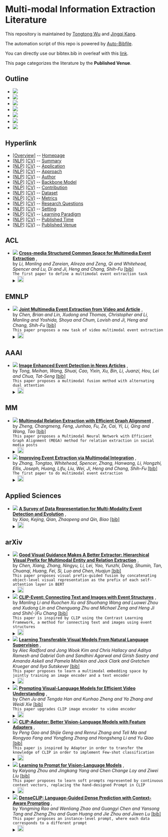 # Multi-modal Information Extraction Literature 
This repository is maintained by [Tongtong Wu](http://wutong8023.site/) and [Jingqi Kang](https://#####). 

The automation script of this repo is powered by [Auto-Bibfile](https://github.com/wutong8023/Auto-Bibfile.git).

You can directly use our bibtex.bib in overleaf with this [link](https://www.overleaf.com/read/gszxbvbkprfs).

This page categorizes the literature by the **Published Venue**.

## Outline 
- [![](https://img.shields.io/badge/Hyperlink-blue)](https://github.com/JingqiKang/Multi-modal-Information-Extraction/blob/main//./README.md#hyperlink)
- [![](https://img.shields.io/badge/ACL-1-blue)](https://github.com/JingqiKang/Multi-modal-Information-Extraction/blob/main//./README.md#acl)
- [![](https://img.shields.io/badge/EMNLP-1-blue)](https://github.com/JingqiKang/Multi-modal-Information-Extraction/blob/main//./README.md#emnlp)
- [![](https://img.shields.io/badge/AAAI-1-blue)](https://github.com/JingqiKang/Multi-modal-Information-Extraction/blob/main//./README.md#aaai)
- [![](https://img.shields.io/badge/MM-2-blue)](https://github.com/JingqiKang/Multi-modal-Information-Extraction/blob/main//./README.md#mm)
- [![](https://img.shields.io/badge/Applied_Sciences-1-blue)](https://github.com/JingqiKang/Multi-modal-Information-Extraction/blob/main//./README.md#applied-sciences)
- [![](https://img.shields.io/badge/arXiv-7-blue)](https://github.com/JingqiKang/Multi-modal-Information-Extraction/blob/main//./README.md#arxiv)
## Hyperlink 
- [[Overview]](https://github.com/JingqiKang/Multi-modal-Information-Extraction/blob/main//README.md) -- [Homepage](https://github.com/JingqiKang/Multi-modal-Information-Extraction/blob/main//README.md)
- [[NLP]](https://github.com/JingqiKang/Multi-modal-Information-Extraction/blob/main//MMIE4nlp/./)  [[CV]](https://github.com/JingqiKang/Multi-modal-Information-Extraction/blob/main//MMIE4cv/./) -- [Summary](https://github.com/JingqiKang/Multi-modal-Information-Extraction/blob/main//MMIE4all/./)
- [[NLP]](https://github.com/JingqiKang/Multi-modal-Information-Extraction/blob/main//MMIE4nlp/application)  [[CV]](https://github.com/JingqiKang/Multi-modal-Information-Extraction/blob/main//MMIE4cv/application) -- [Application](https://github.com/JingqiKang/Multi-modal-Information-Extraction/blob/main//MMIE4all/application)
- [[NLP]](https://github.com/JingqiKang/Multi-modal-Information-Extraction/blob/main//MMIE4nlp/approach)  [[CV]](https://github.com/JingqiKang/Multi-modal-Information-Extraction/blob/main//MMIE4cv/approach) -- [Approach](https://github.com/JingqiKang/Multi-modal-Information-Extraction/blob/main//MMIE4all/approach)
- [[NLP]](https://github.com/JingqiKang/Multi-modal-Information-Extraction/blob/main//MMIE4nlp/author)  [[CV]](https://github.com/JingqiKang/Multi-modal-Information-Extraction/blob/main//MMIE4cv/author) -- [Author](https://github.com/JingqiKang/Multi-modal-Information-Extraction/blob/main//MMIE4all/author)
- [[NLP]](https://github.com/JingqiKang/Multi-modal-Information-Extraction/blob/main//MMIE4nlp/backbone_model)  [[CV]](https://github.com/JingqiKang/Multi-modal-Information-Extraction/blob/main//MMIE4cv/backbone_model) -- [Backbone Model](https://github.com/JingqiKang/Multi-modal-Information-Extraction/blob/main//MMIE4all/backbone_model)
- [[NLP]](https://github.com/JingqiKang/Multi-modal-Information-Extraction/blob/main//MMIE4nlp/contribution)  [[CV]](https://github.com/JingqiKang/Multi-modal-Information-Extraction/blob/main//MMIE4cv/contribution) -- [Contribution](https://github.com/JingqiKang/Multi-modal-Information-Extraction/blob/main//MMIE4all/contribution)
- [[NLP]](https://github.com/JingqiKang/Multi-modal-Information-Extraction/blob/main//MMIE4nlp/dataset)  [[CV]](https://github.com/JingqiKang/Multi-modal-Information-Extraction/blob/main//MMIE4cv/dataset) -- [Dataset](https://github.com/JingqiKang/Multi-modal-Information-Extraction/blob/main//MMIE4all/dataset)
- [[NLP]](https://github.com/JingqiKang/Multi-modal-Information-Extraction/blob/main//MMIE4nlp/metrics)  [[CV]](https://github.com/JingqiKang/Multi-modal-Information-Extraction/blob/main//MMIE4cv/metrics) -- [Metrics](https://github.com/JingqiKang/Multi-modal-Information-Extraction/blob/main//MMIE4all/metrics)
- [[NLP]](https://github.com/JingqiKang/Multi-modal-Information-Extraction/blob/main//MMIE4nlp/research_question)  [[CV]](https://github.com/JingqiKang/Multi-modal-Information-Extraction/blob/main//MMIE4cv/research_question) -- [Research Questions](https://github.com/JingqiKang/Multi-modal-Information-Extraction/blob/main//MMIE4all/research_question)
- [[NLP]](https://github.com/JingqiKang/Multi-modal-Information-Extraction/blob/main//MMIE4nlp/setting)  [[CV]](https://github.com/JingqiKang/Multi-modal-Information-Extraction/blob/main//MMIE4cv/setting) -- [Setting](https://github.com/JingqiKang/Multi-modal-Information-Extraction/blob/main//MMIE4all/setting)
- [[NLP]](https://github.com/JingqiKang/Multi-modal-Information-Extraction/blob/main//MMIE4nlp/supervision)  [[CV]](https://github.com/JingqiKang/Multi-modal-Information-Extraction/blob/main//MMIE4cv/supervision) -- [ Learning Paradigm](https://github.com/JingqiKang/Multi-modal-Information-Extraction/blob/main//MMIE4all/supervision)
- [[NLP]](https://github.com/JingqiKang/Multi-modal-Information-Extraction/blob/main//MMIE4nlp/time)  [[CV]](https://github.com/JingqiKang/Multi-modal-Information-Extraction/blob/main//MMIE4cv/time) -- [Published Time](https://github.com/JingqiKang/Multi-modal-Information-Extraction/blob/main//MMIE4all/time)
- [[NLP]](https://github.com/JingqiKang/Multi-modal-Information-Extraction/blob/main//MMIE4nlp/venue)  [[CV]](https://github.com/JingqiKang/Multi-modal-Information-Extraction/blob/main//MMIE4cv/venue) -- [Published Venue](https://github.com/JingqiKang/Multi-modal-Information-Extraction/blob/main//MMIE4all/venue)

## ACL

- [![](https://img.shields.io/badge/ACL-2020-blue)](https://aclanthology.org/2020.acl-main.230) [**Cross-media Structured Common Space for Multimedia Event Extraction**](https://aclanthology.org/2020.acl-main.230) , <br> by *Li, Manling  and
Zareian, Alireza  and
Zeng, Qi  and
Whitehead, Spencer  and
Lu, Di  and
Ji, Heng  and
Chang, Shih-Fu* [[bib]](https://github.com/JingqiKang/Multi-modal-Information-Extraction/blob/main//./bibtex.bib#L13-L27)<br> ```The first paper to define a multimodal event extraction task
```</details><details><summary><img src=https://github.com/JingqiKang/Multi-modal-Information-Extraction/blob/main//scripts/svg/copy_icon.png height="20"></summary><pre>```li-etal-2020-cross```
## EMNLP

- [![](https://img.shields.io/badge/EMNLP-2021-blue)](https://aclanthology.org/2021.findings-emnlp.8) [**Joint Multimedia Event Extraction from Video and Article**](https://aclanthology.org/2021.findings-emnlp.8) , <br> by *Chen, Brian  and
Lin, Xudong  and
Thomas, Christopher  and
Li, Manling  and
Yoshida, Shoya  and
Chum, Lovish  and
Ji, Heng  and
Chang, Shih-Fu* [[bib]](https://github.com/JingqiKang/Multi-modal-Information-Extraction/blob/main//./bibtex.bib#L30-L45)<br> ```This paper proposes a new task of video multimodal event extraction
```</details><details><summary><img src=https://github.com/JingqiKang/Multi-modal-Information-Extraction/blob/main//scripts/svg/copy_icon.png height="20"></summary><pre>```chen-etal-2021-joint-multimedia-event```
## AAAI

- [![](https://img.shields.io/badge/AAAI-2020-blue)](https://ojs.aaai.org/index.php/AAAI/article/view/6437) [**Image Enhanced Event Detection in News Articles**](https://ojs.aaai.org/index.php/AAAI/article/view/6437) , <br> by *Tong, Meihan, Wang, Shuai, Cao, Yixin, Xu, Bin, Li, Juanzi, Hou, Lei and Chua, Tat-Seng* [[bib]](https://github.com/JingqiKang/Multi-modal-Information-Extraction/blob/main//./bibtex.bib#L48-L56)<br> ```This paper proposes a multimodal fusion method with alternating dual attention
```</details><details><summary><img src=https://github.com/JingqiKang/Multi-modal-Information-Extraction/blob/main//scripts/svg/copy_icon.png height="20"></summary><pre>```Tong_Wang_Cao_Xu_Li_Hou_Chua_2020```
## MM

- [![](https://img.shields.io/badge/MM-2021-blue)](https://doi.org/10.1145/3474085.3476968) [**Multimodal Relation Extraction with Efficient Graph Alignment**](https://doi.org/10.1145/3474085.3476968) , <br> by *Zheng, Changmeng, Feng, Junhao, Fu, Ze, Cai, Yi, Li, Qing and Wang, Tao* [[bib]](https://github.com/JingqiKang/Multi-modal-Information-Extraction/blob/main//./bibtex.bib#L71-L78)<br> ```This paper proposes a Multimodal Neural Network with Efficient Graph Alignment (MEGA) method for relation extraction in social media posts
```</details><details><summary><img src=https://github.com/JingqiKang/Multi-modal-Information-Extraction/blob/main//scripts/svg/copy_icon.png height="20"></summary><pre>```Zheng_2021_MEGA```
- [![](https://img.shields.io/badge/MM-2017-blue)](https://doi.org/10.1145/3123266.3123294) [**Improving Event Extraction via Multimodal Integration**](https://doi.org/10.1145/3123266.3123294) , <br> by *Zhang, Tongtao, Whitehead, Spencer, Zhang, Hanwang, Li, Hongzhi, Ellis, Joseph, Huang, Lifu, Liu, Wei, Ji, Heng and Chang, Shih-Fu* [[bib]](https://github.com/JingqiKang/Multi-modal-Information-Extraction/blob/main//./bibtex.bib#L2-L10)<br> ```The first paper to do multimodal event extraction
```</details><details><summary><img src=https://github.com/JingqiKang/Multi-modal-Information-Extraction/blob/main//scripts/svg/copy_icon.png height="20"></summary><pre>```Zhang_VAD_2017```
## Applied Sciences

- [![](https://img.shields.io/badge/Applied_Sciences-2022-blue)](https://www.mdpi.com/2076-3417/12/4/2204) [**A Survey of Data Representation for Multi-Modality Event Detection and Evolution**](https://www.mdpi.com/2076-3417/12/4/2204) , <br> by *Xiao, Kejing, Qian, Zhaopeng and Qin, Biao* [[bib]](https://github.com/JingqiKang/Multi-modal-Information-Extraction/blob/main//./bibtex.bib#L60-L67)<br> </details><details><summary><img src=https://github.com/JingqiKang/Multi-modal-Information-Extraction/blob/main//scripts/svg/copy_icon.png height="20"></summary><pre>```Xiao_2022_Survey```
## arXiv

- [![](https://img.shields.io/badge/CoRR-2022-blue)](https://arxiv.org/abs/2205.03521) [**Good Visual Guidance Makes A Better Extractor: Hierarchical Visual Prefix for Multimodal Entity and Relation Extraction**](https://arxiv.org/abs/2205.03521) , <br> by *Chen, Xiang, Zhang, Ningyu, Li, Lei, Yao, Yunzhi, Deng, Shumin, Tan, Chuanqi, Huang, Fei, Si, Luo and Chen, Huajun* [[bib]](https://github.com/JingqiKang/Multi-modal-Information-Extraction/blob/main//./bibtex.bib#L81-L88)<br> ```This paper proposes visual prefix-guided fusion by concatenating object-level visual representation as the prefix of each self-attention layer in BERT
```</details><details><summary><img src=https://github.com/JingqiKang/Multi-modal-Information-Extraction/blob/main//scripts/svg/copy_icon.png height="20"></summary><pre>```Chen_2022_HVPNeT```
- [![](https://img.shields.io/badge/CoRR-2022-blue)](https://arxiv.org/abs/2201.05078) [**CLIP-Event: Connecting Text and Images with Event Structures**](https://arxiv.org/abs/2201.05078) , <br> by *Manling Li and
Ruochen Xu and
Shuohang Wang and
Luowei Zhou and
Xudong Lin and
Chenguang Zhu and
Michael Zeng and
Heng Ji and
Shih{-}Fu Chang* [[bib]](https://github.com/JingqiKang/Multi-modal-Information-Extraction/blob/main//./bibtex.bib#L93-L110)<br> ```This paper is inspired by CLIP using the Contrast Learning Framework, a method for connecting text and images using event structures
```</details><details><summary><img src=https://github.com/JingqiKang/Multi-modal-Information-Extraction/blob/main//scripts/svg/copy_icon.png height="20"></summary><pre>```Li_Clip_Event_2022```
- [![](https://img.shields.io/badge/CoRR-2021-blue)](https://arxiv.org/abs/2103.00020) [**Learning Transferable Visual Models From Natural Language Supervision**](https://arxiv.org/abs/2103.00020) , <br> by *Alec Radford and
Jong Wook Kim and
Chris Hallacy and
Aditya Ramesh and
Gabriel Goh and
Sandhini Agarwal and
Girish Sastry and
Amanda Askell and
Pamela Mishkin and
Jack Clark and
Gretchen Krueger and
Ilya Sutskever* [[bib]](https://github.com/JingqiKang/Multi-modal-Information-Extraction/blob/main//./bibtex.bib#L114-L134)<br> ```This paper proposes to learn a multimodal embedding space by jointly training an image encoder and a text encoder
```</details><details><summary><img src=https://github.com/JingqiKang/Multi-modal-Information-Extraction/blob/main//scripts/svg/copy_icon.png height="20"></summary><pre>```CLIP_2021```
- [![](https://img.shields.io/badge/CoRR-2021-blue)](https://arxiv.org/abs/2112.04478) [**Prompting Visual-Language Models for Efficient Video Understanding**](https://arxiv.org/abs/2112.04478) , <br> by *Chen Ju and
Tengda Han and
Kunhao Zheng and
Ya Zhang and
Weidi Xie* [[bib]](https://github.com/JingqiKang/Multi-modal-Information-Extraction/blob/main//./bibtex.bib#L137-L155)<br> ```This paper upgrades CLIP image encoder to video encoder
```</details><details><summary><img src=https://github.com/JingqiKang/Multi-modal-Information-Extraction/blob/main//scripts/svg/copy_icon.png height="20"></summary><pre>```CLIP_Video_2021```
- [![](https://img.shields.io/badge/CoRR-2021-blue)](https://arxiv.org/abs/2110.04544) [**CLIP-Adapter: Better Vision-Language Models with Feature Adapters**](https://arxiv.org/abs/2110.04544) , <br> by *Peng Gao and
Shijie Geng and
Renrui Zhang and
Teli Ma and
Rongyao Fang and
Yongfeng Zhang and
Hongsheng Li and
Yu Qiao* [[bib]](https://github.com/JingqiKang/Multi-modal-Information-Extraction/blob/main//./bibtex.bib#L159-L179)<br> ```This paper is inspired by Adapter in order to transfer the knowledge of CLIP in order to implement Few-shot classification
```</details><details><summary><img src=https://github.com/JingqiKang/Multi-modal-Information-Extraction/blob/main//scripts/svg/copy_icon.png height="20"></summary><pre>```CLIP-Adapter_2021```
- [![](https://img.shields.io/badge/CoRR-2021-blue)](https://arxiv.org/abs/2109.01134) [**Learning to Prompt for Vision-Language Models**](https://arxiv.org/abs/2109.01134) , <br> by *Kaiyang Zhou and
Jingkang Yang and
Chen Change Loy and
Ziwei Liu* [[bib]](https://github.com/JingqiKang/Multi-modal-Information-Extraction/blob/main//./bibtex.bib#L182-L198)<br> ```This paper proposes to learn soft prompts represented by continuous context vectors, replacing the hand-designed Prompt in CLIP
```</details><details><summary><img src=https://github.com/JingqiKang/Multi-modal-Information-Extraction/blob/main//scripts/svg/copy_icon.png height="20"></summary><pre>```CoOp_2021```
- [![](https://img.shields.io/badge/CoRR-2021-blue)](https://arxiv.org/abs/2112.01518) [**DenseCLIP: Language-Guided Dense Prediction with Context-Aware Prompting**](https://arxiv.org/abs/2112.01518) , <br> by *Yongming Rao and
Wenliang Zhao and
Guangyi Chen and
Yansong Tang and
Zheng Zhu and
Guan Huang and
Jie Zhou and
Jiwen Lu* [[bib]](https://github.com/JingqiKang/Multi-modal-Information-Extraction/blob/main//./bibtex.bib#L201-L221)<br> ```This paper proposes an instance-level prompt, where each data corresponds to a different prompt
```</details><details><summary><img src=https://github.com/JingqiKang/Multi-modal-Information-Extraction/blob/main//scripts/svg/copy_icon.png height="20"></summary><pre>```DenseCLIP_2021```